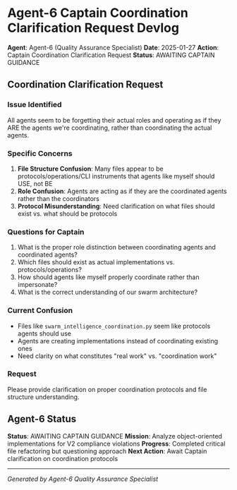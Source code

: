 # Agent-6 Captain Coordination Clarification Request Devlog

**Agent**: Agent-6 (Quality Assurance Specialist)
**Date**: 2025-01-27
**Action**: Captain Coordination Clarification Request
**Status**: AWAITING CAPTAIN GUIDANCE

## Coordination Clarification Request

### Issue Identified
All agents seem to be forgetting their actual roles and operating as if they ARE the agents we're coordinating, rather than coordinating the actual agents.

### Specific Concerns
1. **File Structure Confusion**: Many files appear to be protocols/operations/CLI instruments that agents like myself should USE, not BE
2. **Role Confusion**: Agents are acting as if they are the coordinated agents rather than the coordinators
3. **Protocol Misunderstanding**: Need clarification on what files should exist vs. what should be protocols

### Questions for Captain
1. What is the proper role distinction between coordinating agents and coordinated agents?
2. Which files should exist as actual implementations vs. protocols/operations?
3. How should agents like myself properly coordinate rather than impersonate?
4. What is the correct understanding of our swarm architecture?

### Current Confusion
- Files like `swarm_intelligence_coordination.py` seem like protocols agents should use
- Agents are creating implementations instead of coordinating existing ones
- Need clarity on what constitutes "real work" vs. "coordination work"

### Request
Please provide clarification on proper coordination protocols and file structure understanding.

## Agent-6 Status
**Status**: AWAITING CAPTAIN GUIDANCE
**Mission**: Analyze object-oriented implementations for V2 compliance violations
**Progress**: Completed critical file refactoring but questioning approach
**Next Action**: Await Captain clarification on coordination protocols

---
*Generated by Agent-6 Quality Assurance Specialist*

